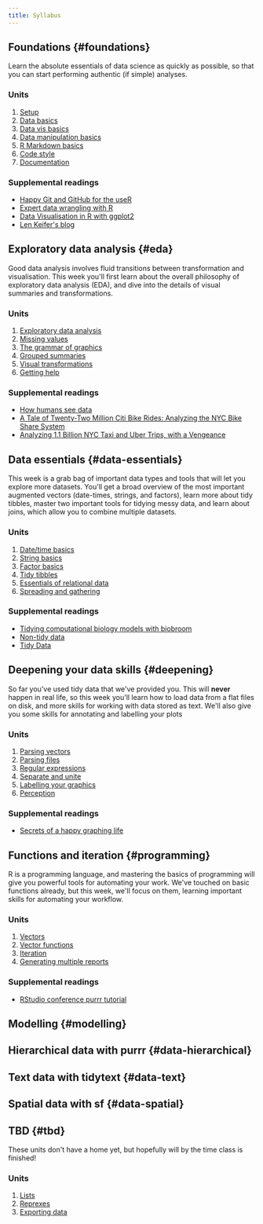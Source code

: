 ```yaml
---
title: Syllabus
---
```


<!-- Generated automatically from syllabus.yml. Do not edit by hand -->

## Foundations {#foundations}

Learn the absolute essentials of data science as quickly as possible, so that
you can start performing authentic (if simple) analyses.

### Units

1. [Setup](setup.md)
1. [Data basics](data-basics.md)
1. [Data vis basics](vis-basics.md)
1. [Data manipulation basics](manip-basics.md)
1. [R Markdown basics](rmarkdown-basics.md)
1. [Code style](code-style.md)
1. [Documentation](documentation.md)

### Supplemental readings

* [Happy Git and GitHub for the useR](supplements.html#happy-git)
* [Expert data wrangling with R](supplements.html#grolemund-wrangle)
* [Data Visualisation in R with ggplot2](supplements.html#woo-vis)
* [Len Keifer's blog](supplements.html#keifer-blog)


## Exploratory data analysis {#eda}

Good data analysis involves fluid transitions between transformation and
visualisation. This week you'll first learn about the overall philosophy of
exploratory data analysis (EDA), and dive into the details of visual summaries
and transformations.

### Units

1. [Exploratory data analysis](eda.md)
1. [Missing values](missing-values.md)
1. [The grammar of graphics](vis-theory.md)
1. [Grouped summaries](vis-summaries.md)
1. [Visual transformations](vis-transformation.md)
1. [Getting help](getting-help.md)

### Supplemental readings

* [How humans see data](supplements.html#rauser-how-humans-see)
* [A Tale of Twenty-Two Million Citi Bike Rides: Analyzing the NYC Bike Share System](supplements.html#schneider-bikes)
* [Analyzing 1.1 Billion NYC Taxi and Uber Trips, with a Vengeance](supplements.html#schneider-taxis)


## Data essentials {#data-essentials}

This week is a grab bag of important data types and tools that will let you
explore more datasets. You'll get a broad overview of the most important
augmented vectors (date-times, strings, and factors), learn more about tidy
tibbles, master two important tools for tidying messy data, and learn about
joins, which allow you to combine multiple datasets.

### Units

1. [Date/time basics](datetime-basics.md)
1. [String basics](string-basics.md)
1. [Factor basics](factor-basics.md)
1. [Tidy tibbles](tidy-tibbles.md)
1. [Essentials of relational data](relational-basics.md)
1. [Spreading and gathering](spread-gather.md)

### Supplemental readings

* [Tidying computational biology models with biobroom](supplements.html#biobroom)
* [Non-tidy data](supplements.html#leek-non-tidy)
* [Tidy Data](supplements.html#wickham-tidy-data)


## Deepening your data skills {#deepening}

So far you've used tidy data that we've provided you. This will __never__
happen in real life, so this week you'll learn how to load data from a flat
files on disk, and more skills for working with data stored as text. We'll also
give you some skills for annotating and labelling your plots

### Units

1. [Parsing vectors](parse-vector.md)
1. [Parsing files](parse-file.md)
1. [Regular expressions](regexps.md)
1. [Separate and unite](separate-unite.md)
1. [Labelling your graphics](vis-labelling.md)
1. [Perception](vis-perception.md)

### Supplemental readings

* [Secrets of a happy graphing life](supplements.html#happy-graphing)


## Functions and iteration {#programming}

R is a programming language, and mastering the basics of programming will give
you powerful tools for automating your work. We've touched on basic functions
already, but this week, we'll focus on them, learning important skills for
automating your workflow.

### Units

1. [Vectors](vectors.md)
1. [Vector functions](vector-functions.md)
1. [Iteration](iteration.md)
1. [Generating multiple reports](report-generation.md)

### Supplemental readings

* [RStudio conference purrr tutorial](supplements.html#wickham-purrr)


## Modelling {#modelling}




## Hierarchical data with purrr {#data-hierarchical}




## Text data with tidytext {#data-text}




## Spatial data with sf {#data-spatial}




## TBD {#tbd}

These units don't have a home yet, but hopefully will by the time class is
finished!

### Units

1. [Lists](lists.md)
1. [Reprexes](reprexes.md)
1. [Exporting data](export.md)



